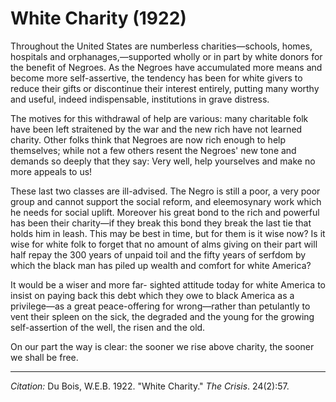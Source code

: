 <!--
title:   White Charity
author:  Du Bois, W.E.B.
journal: The Crisis
year:    1922
volume:  24
issue:   2
pages:   57
-->
# White Charity (1922)

Throughout the United States are numberless charities—schools, homes, hospitals and orphanages,—supported wholly or in part by white donors for the benefit of Negroes. As the Negroes have accumulated more means and become more self-assertive, the tendency has been for white givers to reduce their gifts or discontinue their interest entirely, putting many worthy and useful, indeed indispensable, institutions in grave distress.

The motives for this withdrawal of help are various: many charitable folk have been left straitened by the war and the new rich have not learned charity. Other folks think that Negroes are now rich enough to help themselves; while not a few others resent the Negroes' new tone and demands so deeply that they say: Very well, help yourselves and make no more appeals to us!

These last two classes are ill-advised. The Negro is still a poor, a very poor group and cannot support the social reform, and eleemosynary work which he needs for social uplift. Moreover his great bond to the rich and powerful has been their charity—if they break this bond they break the last tie that holds him in leash. This may be best in time, but for them is it wise now? Is it wise for white folk to forget that no amount of alms­ giving on their part will half repay the 300 years of unpaid toil and the fifty years of serfdom by which the black man has piled up wealth and comfort for white America?

It would be a wiser and more far- sighted attitude today for white America to insist on paying back this debt which they owe to black America as a privilege—as a great peace-offering for wrong—rather than petulantly to vent their spleen on the sick, the degraded and the young for the growing self-assertion of the well, the risen and the old.

On our part the way is clear: the sooner we rise above charity, the sooner we shall be free.

______________
*Citation:* Du Bois, W.E.B. 1922. "White Charity." *The Crisis*. 24(2):57.
